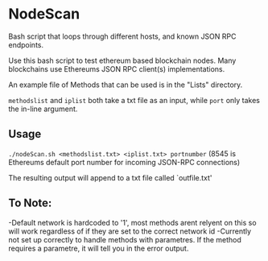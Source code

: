 # NodeScan
Bash script that loops through different hosts, and known JSON RPC endpoints.

Use this bash script to test ethereum based blockchain nodes. Many blockchains use Ethereums JSON RPC client(s) implementations.

An example file of Methods that can be used is in the "Lists" directory. 

`methodslist` and `iplist` both take a txt file as an input, while `port` only takes the in-line argument. 

## Usage
`./nodeScan.sh <methodslist.txt> <iplist.txt> portnumber` (8545 is Ethereums default port number for incoming JSON-RPC connections)

The resulting output will append to a txt file called `outfile.txt'

## To Note:
-Default network is hardcoded to '1', most methods arent relyent on this so will work regardless of if they are set to the correct network id
-Currently not set up correctly to handle methods with parametres. If the method requires a parametre, it will tell you in the error output. 
